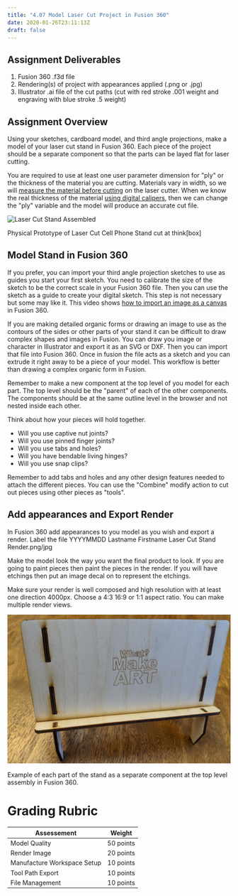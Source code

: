 ```yaml
---
title: "4.07 Model Laser Cut Project in Fusion 360"
date: 2020-01-26T23:11:13Z
draft: false
---
```


## Assignment Deliverables

1.  Fusion 360 .f3d file
2.  Rendering(s) of project with appearances applied (.png or .jpg)
3.  Illustrator .ai file of the cut paths (cut with red stroke .001 weight and engraving with blue stroke .5 weight)

## Assignment Overview

Using your sketches, cardboard model, and third angle projections, make a model of your laser cut stand in Fusion 360. Each piece of the project should be a separate component so that the parts can be layed flat for laser cutting.

You are required to use at least one user parameter dimension for "ply" or the thickness of the material you are cutting. Materials vary in width, so we will [measure the material before cutting](https://youtu.be/a7HOiBC_81s) on the laser cutter. When we know the real thickness of the material [using digital calipers](https://youtu.be/oOZjbbe6YZk), then we can change the "ply" variable and the model will produce an accurate cut file.

![Laser Cut Stand Assembled](2021-Laser-Cut-Stand_Assembled.jpg)

Physical Prototype of Laser Cut Cell Phone Stand cut at think[box]

## Model Stand in Fusion 360

If you prefer, you can import your third angle projection sketches to use as guides you start your first sketch. You need to calibrate the size of the sketch to be the correct scale in your Fusion 360 file. Then you can use the sketch as a guide to create your digital sketch. This step is not necessary but some may like it. This video shows [how to import an image as a canvas](https://youtu.be/-3SMfrnWMTE) in Fusion 360.

If you are making detailed organic forms or drawing an image to use as the contours of the sides or other parts of your stand it can be difficult to draw complex shapes and images in Fusion. You can draw you image or character in Illustrator and export it as an SVG or DXF. Then you can import that file into Fusion 360\. Once in fusion the file acts as a sketch and you can extrude it right away to be a piece of your model. This workflow is better than drawing a complex organic form in Fusion.

Remember to make a new component at the top level of you model for each part. The top level should be the "parent" of each of the other components. The components should be at the same outline level in the browser and not nested inside each other.

Think about how your pieces will hold together.

- Will you use captive nut joints?
- Will you use pinned finger joints?
- Will you use tabs and holes?
- Will you have bendable living hinges?
- Will you use snap clips?

Remember to add tabs and holes and any other design features needed to attach the different pieces. You can use the "Combine" modify action to cut out pieces using other pieces as "tools".

## Add appearances and Export Render

In Fusion 360 add appearances to you model as you wish and export a render. Label the file YYYYMMDD Lastname Firstname Laser Cut Stand Render.png/jpg

Make the model look the way you want the final product to look. If you are going to paint pieces then paint the pieces in the render. If you will have etchings then put an image decal on to represent the etchings.

Make sure your render is well composed and high resolution with at least one direction 4000px. Choose a 4:3 16:9 or 1:1 aspect ratio. You can make multiple render views.

![Laser Cut Stand Assembled](2021-Laser-Cut-Stand-Assembeled.jpg)

Example of each part of the stand as a separate component at the top level assembly in Fusion 360.

# Grading Rubric

| Assessement                 | Weight    |
| --------------------------- | --------- |
| Model Quality               | 50 points |
| Render Image                | 20 points |
| Manufacture Workspace Setup | 10 points |
| Tool Path Export            | 10 points |
| File Management             | 10 points |
